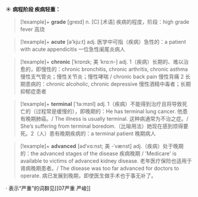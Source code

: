 ☀ <span class="category">**病程阶段 疾病轻重：**</span>
>[!example]+ <span class="vocabulary">**grade**</span> [ɡreɪd] 
> <span class="definition">n. [C] [术语] 疾病的程度，阶段：</span>high grade fever 高烧

>[!example]+ <span class="vocabulary">**acute**</span> [ə'kju:t] 
> <span class="definition">adj. 医学中可指（疾病）急性的：</span>a patient with acute appendicitis 一位急性阑尾炎病人

>[!example]+ <span class="vocabulary">**chronic**</span> [ˈkrɒnɪk; 美 ˈkrɑ:n-]
> <span class="definition">adj. 1（疾病）长期的、难以治愈的，即慢性的：</span>chronic bronchitis, chronic arthritis, chronic asthma 慢性支气管炎；慢性关节炎；慢性哮喘 / chronic back pain 慢性背痛 <span class="definition">2 长期患病的：</span>chronic alcoholic, chronic depressive 慢性酒精中毒者；长期抑郁症患者

>[!example]+ <span class="vocabulary">**terminal**</span> ['tə:mɪnl] 
> <span class="definition">adj. 1（疾病）不能得到治疗且将导致死亡的（过程常是缓慢的），即晚期的：</span>He has terminal lung cancer. 他患有晚期肺癌。/ The illness is usually terminal. 这种病通常为不治之症。/ She’s suffering from terminal boredom.（比喻用法）她现在感到烦得要死。<span class="definition">2（人）患有晚期疾病的：</span>a terminal patient 晚期病人
           
>[!example]+ <span class="vocabulary">**advanced**</span> [ədˈvɑ:nst; 美 -ˈvænst]
> <span class="definition">adj.（疾病）处于晚期的：</span>the advanced stages of the disease 疾病晚期 / 'Medicare' is available to victims of advanced kidney disease. 老年医疗保险也适用于肾病晚期患者。/ The disease was too far advanced for doctors to operate. 病已发展到晚期，即使医生做手术也于事无补了。
        
· 表示“严重”的词群见[[07严重 严峻]]
